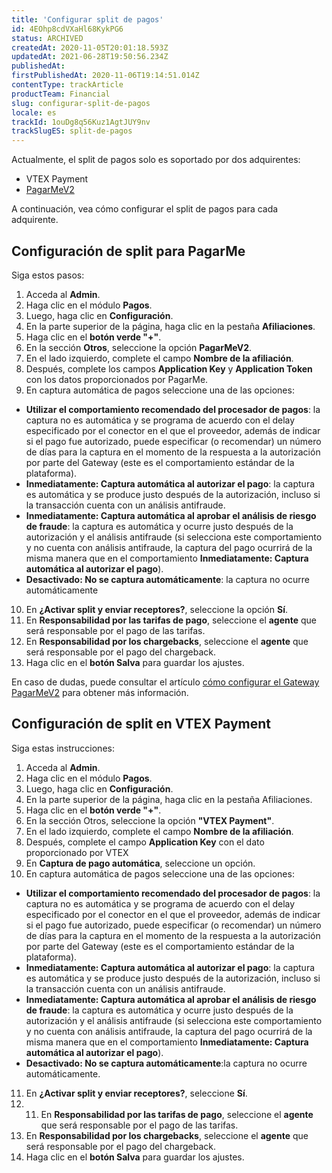 ```yaml
---
title: 'Configurar split de pagos'
id: 4EOhp8cdVXaHl68KykPG6
status: ARCHIVED
createdAt: 2020-11-05T20:01:18.593Z
updatedAt: 2021-06-28T19:50:56.234Z
publishedAt: 
firstPublishedAt: 2020-11-06T19:14:51.014Z
contentType: trackArticle
productTeam: Financial
slug: configurar-split-de-pagos
locale: es
trackId: 1ouDg8q56Kuz1AgtJUY9nv
trackSlugES: split-de-pagos
---
```


Actualmente, el split de pagos solo es soportado por dos adquirentes:  

- VTEX Payment
- [PagarMeV2](https://help.vtex.com/es/tutorial/configurar-gateway-pagarmev2--5TugxXNMOs0Ocyg4uqussM?&utm_source=autocomplete "PagarMeV2")

A continuación, vea cómo configurar el split de pagos para cada adquirente.

## Configuración de split para PagarMe
 Siga estos pasos:

1. Acceda al __Admin__.
2. Haga clic en el módulo __Pagos__.
3. Luego, haga clic en __Configuración__.
4. En la parte superior de la página, haga clic en la pestaña __Afiliaciones__.
5. Haga clic en el __botón verde "+"__.
6. En la sección __Otros__, seleccione la opción __PagarMeV2__. 
7. En el lado izquierdo, complete el campo __Nombre de la afiliación__.
8. Después, complete los campos __Application Key__ y __Application Token__ con los datos proporcionados por PagarMe.
9. En captura automática de pagos seleccione una de las opciones:
  - **Utilizar el comportamiento recomendado del procesador de pagos**: la captura no es automática y se programa de acuerdo con el delay especificado por el conector en el que el proveedor, además de indicar si el pago fue autorizado, puede especificar (o recomendar) un número de días para la captura en el momento de la respuesta a la autorización por parte del Gateway (este es el comportamiento estándar de la plataforma).
  - **Inmediatamente: Captura automática al autorizar el pago**: la captura es automática y se produce justo después de la autorización, incluso si la transacción cuenta con un análisis antifraude.
  - **Inmediatamente: Captura automática al aprobar el análisis de riesgo de fraude**: la captura es automática y ocurre justo después de la autorización y el análisis antifraude (si selecciona este comportamiento y no cuenta con análisis antifraude, la captura del pago ocurrirá de la misma manera que en el comportamiento **Inmediatamente: Captura automática al autorizar el pago**).
  - **Desactivado: No se captura automáticamente**: la captura no ocurre automáticamente

10. En __¿Activar split y enviar receptores?__, seleccione la opción __Sí__. 
11. En __Responsabilidad por las tarifas de pago__, seleccione el __agente__ que será responsable por el pago de las tarifas.
12. En __Responsabilidad por los chargebacks__, seleccione el __agente__ que será responsable por el pago del chargeback. 
13. Haga clic en el __botón Salva__ para guardar los ajustes.

En caso de dudas, puede consultar el artículo [cómo configurar el Gateway PagarMeV2](https://help.vtex.com/es/tutorial/configurar-gateway-pagarmev2--5TugxXNMOs0Ocyg4uqussM?&utm_source=autocomplete "cómo configurar el gateway PagarMeV2") para obtener más información. 

## Configuración de split en VTEX Payment 
Siga estas instrucciones:

1. Acceda al __Admin__.
2. Haga clic en el módulo __Pagos__.
3. Luego, haga clic en __Configuración__.
4. En la parte superior de la página, haga clic en la pestaña Afiliaciones.
5. Haga clic en el __botón verde "+"__.
6. En la sección Otros, seleccione la opción __"VTEX Payment"__.
7. En el lado izquierdo, complete el campo __Nombre de la afiliación__.
8. Después, complete el campo __Application Key__ con el dato proporcionado por VTEX 
9. En **Captura de pago automática**, seleccione un opción.
10. En captura automática de pagos seleccione una de las opciones:
  - **Utilizar el comportamiento recomendado del procesador de pagos**: la captura no es automática y se programa de acuerdo con el delay especificado por el conector en el que el proveedor, además de indicar si el pago fue autorizado, puede especificar (o recomendar) un número de días para la captura en el momento de la respuesta a la autorización por parte del Gateway (este es el comportamiento estándar de la plataforma).
  - **Inmediatamente: Captura automática al autorizar el pago**: la captura es automática y se produce justo después de la autorización, incluso si la transacción cuenta con un análisis antifraude.
  - **Inmediatamente: Captura automática al aprobar el análisis de riesgo de fraude**: la captura es automática y ocurre justo después de la autorización y el análisis antifraude (si selecciona este comportamiento y no cuenta con análisis antifraude, la captura del pago ocurrirá de la misma manera que en el comportamiento **Inmediatamente: Captura automática al autorizar el pago**).
  - **Desactivado: No se captura automáticamente**:la captura no ocurre automáticamente.
11. En __¿Activar split y enviar receptores?__, seleccione __Sí__.
12. 11. En __Responsabilidad por las tarifas de pago__, seleccione el __agente__ que será responsable por el pago de las tarifas.
13. En __Responsabilidad por los chargebacks__, seleccione el __agente__ que será responsable por el pago del chargeback. 
13. Haga clic en el __botón Salva__ para guardar los ajustes.
